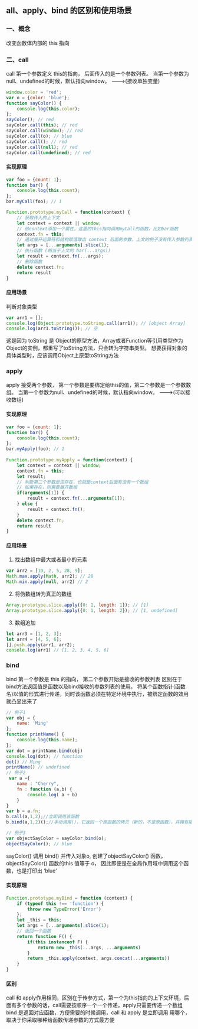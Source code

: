 ## all、apply、bind 的区别和使用场景

### 一、概念
改变函数体内部的 this 指向

### 二、call
call 第一个参数定义 this的指向， 后面传入的是一个参数列表。
当第一个参数为null、undefined的时候，默认指向window。 --->(接收单独变量)
```js
window.color = 'red';
var o = {color: 'blue'};
function sayColor() {
    console.log(this.color);
};
sayColor(); // red
sayColor.call(this); // red
sayColor.call(window); // red
sayColor.call(o); // blue
sayColor.call(); // red
sayColor.call(null); // red
sayColor.call(undefined); // red
```

#### 实现原理
```js
var foo = {count: 1};
function bar() {
    console.log(this.count);
};
bar.myCall(foo); // 1 

Function.prototype.myCall = function(context) {
    // 获取传入的上下文
    let context = context || window;
    // 给context添加一个属性，这里的this指向调用myCall的函数，比如bar函数
    context.fn = this;
    // 通过展开运算符和结构赋值取出 context 后面的参数，上文的例子没有传入参数列表
    let args = [...arguments].slice(1);
    // 执行函数 (相当于上文的 bar(...args))
    let result = context.fn(...args);
    // 删除函数
    delete context.fn;
    return result
}
```
#### 应用场景
判断对象类型
```js
var arr1 = [];
console.log(Object.prototype.toString.call(arr1)); // [object Array]
console.log(arr1.toString()); // 空
```
这是因为 toString 是 Object的原型方法，Array或者Function等引用类型作为Object的实例，都重写了toString方法，只会转为字符串类型。
想要获得对象的具体类型时，应该调用Object上原型toString方法


### apply
apply 接受两个参数， 第一个参数是要绑定给this的值，第二个参数是一个参数数组。
当第一个参数为null、undefined的时候，默认指向window。 --->(可以接收数组)
#### 实现原理
```js
var foo = {count: 1};
function bar() {
    console.log(this.count);
};
bar.myApply(foo); // 1 
 
Function.prototype.myApply = function(context) {
    let context = context || window;
    context.fn = this;
    let result;
    // 判断第二个参数是否存在，也就是context后面有没有一个数组
    // 如果存在，则需要展开数组
    if(arguments[1]) {
        result = context.fn(...arguments[1]);
    } else {
        result = context.fn();
    }
    delete context.fn;
    return result
}
```
#### 应用场景
1. 找出数组中最大或者最小的元素
```js
var arr2 = [10, 2, 5, 28, 9];
Math.max.apply(Math, arr2); // 28
Math.min.apply(null, arr2) // 2
```
2. 将伪数组转为真正的数组
```js
Array.prototype.slice.apply({0: 1, length: 1}); // [1]
Array.prototype.slice.apply({0: 1, length: 2}); // [1, undefined]
```
3. 数组追加
```js
let arr3 = [1, 2, 3];
let arr4 = [4, 5, 6];
[].push.apply(arr1, arr2);
console.log(arr1) // [1, 2, 3, 4, 5, 6]
```

### bind
bind 第一个参数是 this 的指向， 第二个参数开始是接收的参数列表
区别在于bind方法返回值是函数以及bind接收的参数列表的使用。
将某个函数指针(函数名)以值的形式进行传递，同时该函数必须在特定环境中执行，被绑定函数的效用就凸显出来了
```js
// 例子1
var obj = {
    name: 'Ming'
};
function printName() {
    console.log(this.name);
};
var dot = printName.bind(obj)
console.log(dot); // function
dot() // Ming
printName() // undefined
// 例子2
 var a ={
    name : "Cherry",
    fn : function (a,b) {
        console.log( a + b)
    }
}
var b = a.fn;
b.call(a,1,2);//立即调用该函数
b.bind(a,1,2)();//手动调用()，它返回一个原函数的拷贝（新的，不是原函数），并拥有指定的this值和初始参数。

// 例子3
var objectSayColor = sayColor.bind(o);
objectSayColor(); // blue
```
sayColor() 调用 bind() 并传入对象o, 创建了objectSayColor() 函数，objectSayColor() 函数的this 值等于 o，
因此即便是在全局作用域中调用这个函数，也是打印出 ‘blue’
#### 实现原理
```js
Function.prototype.myBind = function (context) {
    if (typeof this !== 'function') {
        throw new TypeError('Error')
    };
    let _this = this;
    let args = [...arguments].slice(1);
    // 返回一个函数
    return function F() {
        if(this instanceof F) {
            return new _this(...args, ...arguments)
        }
        return _this.apply(context, args.concat(...arguments))
    }
}
```


#### 区别
call 和 apply作用相同，区别在于传参方式，第一个为this指向的上下文环境，后面有多个参数的话，call需要按顺序一个一个传递，apply只需要传递一个数组
bind 是返回对应函数，方便需要的时候调用，call 和 apply 是立即调用
用哪个，取决于你采取哪种给函数传递参数的方式最方便